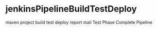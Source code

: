 # jenkinsPipelineBuildTestDeploy
maven project build test deploy report mail
Test Phase 
Complete Pipeline
